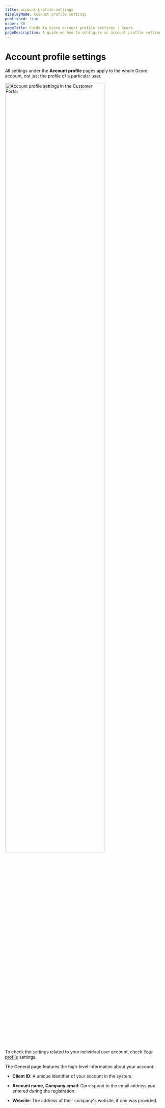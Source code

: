 ```yaml
---
title: account-profile-settings
displayName: Account profile settings
published: true
order: 40
pageTitle: Guide to Gcore account profile settings | Gcore
pageDescription: A guide on how to configure an account profile settings in the Gcore Customer Portal.
---
```

# Account profile settings

All settings under the **Account profile** pages apply to the whole Gcore account, not just the profile of a particular user. 

<img src="https://assets.gcore.pro/docs/account-settings/account-profile-settings/account-profile-general-page.png" alt="Account profile settings in the Customer Portal" width="80%">

<alert-element type="tip" title="Tip">
 
To check the settings related to your individual user account, check <a href="https://gcore.com/docs/account-settings/your-profile-settings" target="_blank">Your profile</a> settings. 
 
</alert-element>

The General page features the high-level information about your account:  

* **Client ID**: A unique identifier of your account in the system.  

* **Account name**, **Company email**: Correspond to the email address you entered during the registration. 

* **Website**: The address of their company's website, if one was provided.
